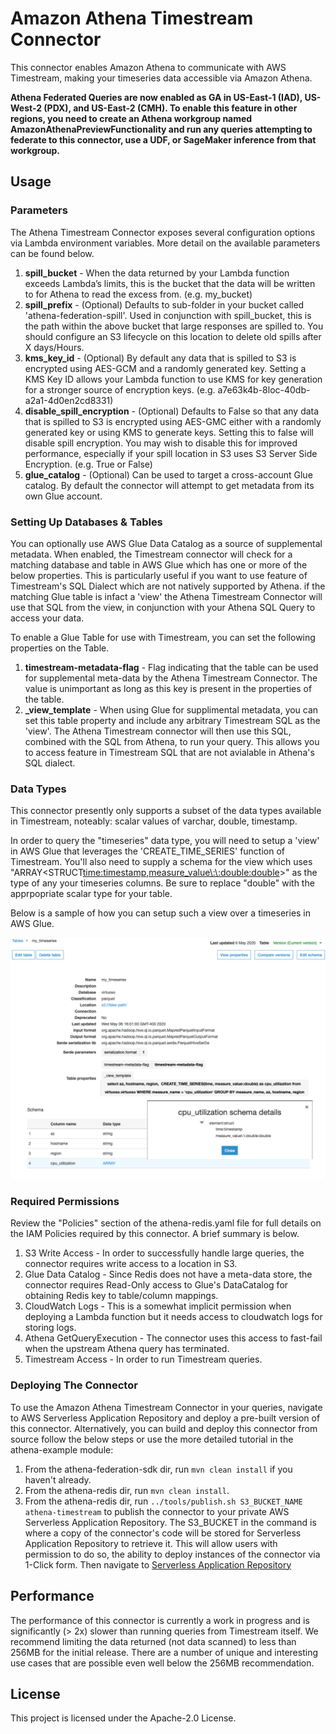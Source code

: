 # Amazon Athena Timestream Connector


This connector enables Amazon Athena to communicate with AWS Timestream, making your timeseries data accessible via Amazon Athena. 

**Athena Federated Queries are now enabled as GA in US-East-1 (IAD), US-West-2 (PDX), and US-East-2 (CMH). To enable this feature in other regions, you need to create an Athena workgroup named AmazonAthenaPreviewFunctionality and run any queries attempting to federate to this connector, use a UDF, or SageMaker inference from that workgroup.**

## Usage

### Parameters

The Athena Timestream Connector exposes several configuration options via Lambda environment variables. More detail on the available parameters can be found below.

1. **spill_bucket** - When the data returned by your Lambda function exceeds Lambda’s limits, this is the bucket that the data will be written to for Athena to read the excess from. (e.g. my_bucket)
2. **spill_prefix** - (Optional) Defaults to sub-folder in your bucket called 'athena-federation-spill'. Used in conjunction with spill_bucket, this is the path within the above bucket that large responses are spilled to. You should configure an S3 lifecycle on this location to delete old spills after X days/Hours.
3. **kms_key_id** - (Optional) By default any data that is spilled to S3 is encrypted using AES-GCM and a randomly generated key. Setting a KMS Key ID allows your Lambda function to use KMS for key generation for a stronger source of encryption keys. (e.g. a7e63k4b-8loc-40db-a2a1-4d0en2cd8331)
4. **disable_spill_encryption** - (Optional) Defaults to False so that any data that is spilled to S3 is encrypted using AES-GMC either with a randomly generated key or using KMS to generate keys. Setting this to false will disable spill encryption. You may wish to disable this for improved performance, especially if your spill location in S3 uses S3 Server Side Encryption. (e.g. True or False)
5. **glue_catalog** - (Optional) Can be used to target a cross-account Glue catalog. By default the connector will attempt to get metadata from its own Glue account.

### Setting Up Databases & Tables

You can optionally use AWS Glue Data Catalog as a source of supplemental metadata. When enabled, the Timestream connector will check for a matching database and table in AWS Glue which has one or more of the below properties. This is particularly useful if you want to use feature of Timestream's SQL Dialect which are not natively supported by Athena. if the matching Glue table is infact a 'view' the Athena Timestream Connector will use that SQL from the view, in conjunction with your Athena SQL Query to access your data.  

To enable a Glue Table for use with Timestream, you can set the following properties on the Table. 

1. **timestream-metadata-flag** - Flag indicating that the table can be used for supplemental meta-data by the Athena Timestream Connector. The value is unimportant as long as this key is present in the properties of the table.
2. **_view_template** - When using Glue for supplimental metadata, you can set this table property and include any arbitrary Timestream SQL as the 'view'. The Athena Timestream connector will then use this SQL, combined with the SQL from Athena, to run your query. This allows you to access feature in Timestream SQL that are not avialable in Athena's SQL dialect.
  
### Data Types

This connector presently only supports a subset of the data types available in Timestream, noteably: scalar values of varchar, double, timestamp. 

In order to query the "timeseries" data type, you will need to setup a 'view' in AWS Glue that leverages the 'CREATE_TIME_SERIES' function of Timestream. You'll also need to supply a schema for the view which uses "ARRAY<STRUCT<time:timestamp,measure_value\:\:double:double>>" as the type of any your timeseries columns. Be sure to replace "double" with the apprpopriate scalar type for your table.

Below is a sample of how you can setup such a view over a timeseries in AWS Glue.

![Example](https://github.com/awslabs/aws-athena-query-federation/blob/master/athena-timestream/docs/img/timestream_glue_example.png?raw=true)



### Required Permissions

Review the "Policies" section of the athena-redis.yaml file for full details on the IAM Policies required by this connector. A brief summary is below.

1. S3 Write Access - In order to successfully handle large queries, the connector requires write access to a location in S3. 
2. Glue Data Catalog - Since Redis does not have a meta-data store, the connector requires Read-Only access to Glue's DataCatalog for obtaining Redis key to table/column mappings. 
3. CloudWatch Logs - This is a somewhat implicit permission when deploying a Lambda function but it needs access to cloudwatch logs for storing logs.
4. Athena GetQueryExecution - The connector uses this access to fast-fail when the upstream Athena query has terminated.
5. Timestream Access - In order to run Timestream queries.

### Deploying The Connector

To use the Amazon Athena Timestream Connector in your queries, navigate to AWS Serverless Application Repository and deploy a pre-built version of this connector. Alternatively, you can build and deploy this connector from source follow the below steps or use the more detailed tutorial in the athena-example module:

1. From the athena-federation-sdk dir, run `mvn clean install` if you haven't already.
2. From the athena-redis dir, run `mvn clean install`.
3. From the athena-redis dir, run  `../tools/publish.sh S3_BUCKET_NAME athena-timestream` to publish the connector to your private AWS Serverless Application Repository. The S3_BUCKET in the command is where a copy of the connector's code will be stored for Serverless Application Repository to retrieve it. This will allow users with permission to do so, the ability to deploy instances of the connector via 1-Click form. Then navigate to [Serverless Application Repository](https://aws.amazon.com/serverless/serverlessrepo)

## Performance

The performance of this connector is currently a work in progress and is significantly (> 2x) slower than running queries from Timestream itself. We recommend limiting the data returned (not data scanned) to less than 256MB for the initial release. There are a number of unique and interesting use cases that are possible even well below the 256MB recommendation. 

## License

This project is licensed under the Apache-2.0 License.

